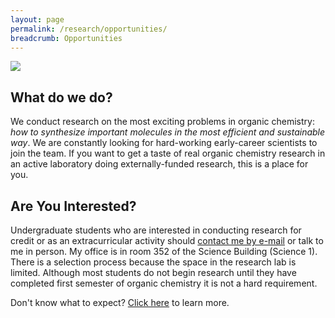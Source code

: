 ```yaml
---
layout: page
permalink: /research/opportunities/
breadcrumb: Opportunities
---
```


![](https://ak9.picdn.net/shutterstock/videos/13678460/thumb/3.jpg)

## What do we do?

We conduct research on the most exciting problems in organic chemistry: _how to synthesize important molecules in the most efficient and sustainable way_. We are constantly looking for hard-working early-career scientists to join the team. If you want to get a taste of real organic chemistry research in an active laboratory doing externally-funded research, this is a place for you.

## Are You Interested?

Undergraduate students who are interested in conducting research for credit or as an extracurricular activity should [contact me by e-mail][mailto] or talk to me in person. My office is in room 352 of the Science Building (Science 1). There is a selection process because the space in the research lab is limited. Although most students do not begin research until they have completed first semester of organic chemistry it is not a hard requirement.

Don't know what to expect? [Click here][hmlab-os] to learn more.

[mailto]: mailto:hmuchalski@mail.fresnostate.edu?subject=ResearchOpportunity
[hmlab-os]: /hmlab-standards.html
